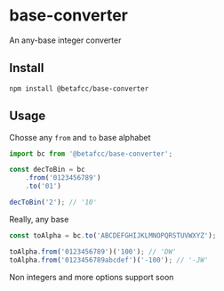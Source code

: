 # base-converter

An any-base integer converter

Install
-------

    npm install @betafcc/base-converter

Usage
-----

Chosse any `from` and `to` base alphabet

```js
import bc from '@betafcc/base-converter';

const decToBin = bc
    .from('0123456789')
    .to('01')

decToBin('2'); // '10'
```

Really, any base

```js
const toAlpha = bc.to('ABCDEFGHIJKLMNOPQRSTUVWXYZ');

toAlpha.from('0123456789')('100'); // 'DW'
toAlpha.from('0123456789abcdef')('-100'); // '-JW'

```

Non integers and more options support soon
